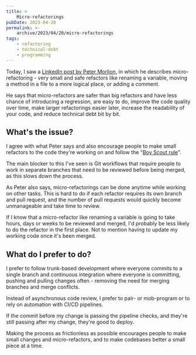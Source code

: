 ```yaml
---
title: >
    Micro-refactorings
pubDate: 2023-04-20
permalink: >-
    archive/2023/04/20/micro-refactorings
tags:
    - refactoring
    - technical-debt
    - programming
---
```


Today, I saw a [LinkedIn post by Peter Morlion](https://www.linkedin.com/posts/petermorlion_refactoring-technicaldebt-softwaredevelopment-activity-7054378097051095040-I545), in which he describes micro-refactoring - very small and safe refactors like renaming a variable, moving a method in a file to a more logical place, or adding a comment.

He says that micro-refactors are safer than big refactors and have less chance of introducing a regression, are easy to do, improve the code quality over time, make larger refactorings easier later, increase the readability of your code, and reduce technical debt bit by bit.

## What's the issue?

I agree with what Peter says and also encourage people to make small refactors to the code they're working on and follow the "[Boy Scout rule]({{site.url}}/archive/2022/12/22/the-boy-scout-rule)".

The main blocker to this I've seen is Git workflows that require people to work in separate branches that need to be reviewed before being merged, as this slows down the process.

As Peter also says, micro-refactorings can be done anytime while working on other tasks. This is hard to do if each refactor requires its own branch and pull request, and the number of pull requests would quickly become unmanageable and take time to review.

If I know that a micro-refactor like renaming a variable is going to take hours, days or weeks to be reviewed and merged, I'd probably be less likely to do the refactor in the first place. Not to mention having to update my working code once it's been merged.

## What do I prefer to do?

I prefer to follow trunk-based development where everyone commits to a single branch and continuous integration where everyone is committing, pushing and pulling changes often - removing the need for merging branches and merge conflicts.

Instead of asynchronous code review, I prefer to pair- or mob-program or to rely on automation with CI/CD pipelines.

If the commit before my change is passing the pipeline checks, and they're still passing after my change, they're good to deploy.

Making the process as frictionless as possible encourages people to make small changes and micro-refactors, and to make codebases better a small piece at a time.
